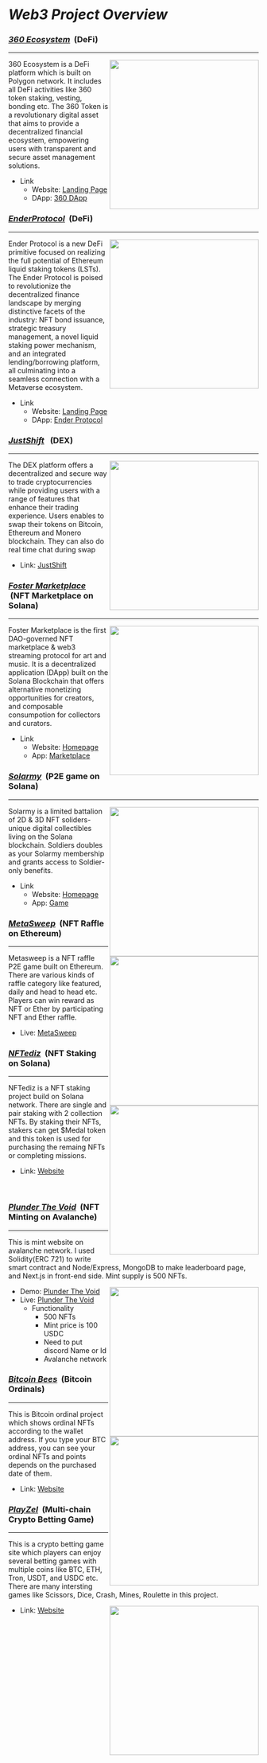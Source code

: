# <i>Web3 Project Overview</i>

<h3><u><strong><i>360 Ecosystem</i></strong></u> &nbsp;(DeFi)</h3>
<hr />

<img align="right" width="300px" src="https://github.com/Infinite-Charisma/Web3-Project-Overview/assets/113470939/156164e6-46c4-4fb3-88d5-4aa92bcd231a">

360 Ecosystem is a DeFi platform which is built on Polygon network. It includes all DeFi activities like 360 token staking, vesting, bonding etc. The 360 Token is a revolutionary digital asset that aims to provide a decentralized financial ecosystem, empowering users with transparent and secure asset management solutions.

- Link
  - Website: <a href="https://360.foundation">Landing Page</a>
  - DApp: <a href="https://360dapp.xyz">360 DApp</a>

<h3><u><strong><i>EnderProtocol</i></strong></u> &nbsp;(DeFi)</h3>
<hr />

<img align="right" width="300px" src="https://github.com/Infinite-Charisma/Web3-Project-Overview/assets/113470939/8e33af17-d2cf-4abd-b174-8ada70aedbdc">

Ender Protocol is a new DeFi primitive focused on realizing the full potential of Ethereum liquid staking tokens (LSTs). The Ender Protocol is poised to revolutionize the decentralized finance landscape by merging distinctive facets of the industry: NFT bond issuance, strategic treasury management, a novel liquid staking power mechanism, and an integrated lending/borrowing platform, all culminating into a seamless connection with a Metaverse ecosystem. 

- Link
  - Website: <a href="https://www.enderprotocol.io/">Landing Page</a>
  - DApp: <a href="https://app.enderprotocol.io/">Ender Protocol</a>

<h3><u><strong><i>JustShift</i></strong></u> &nbsp; (DEX)</h3>
<hr />

<img align="right" width="300px" src="https://github.com/Infinite-Charisma/Web3-Project-Overview/assets/113470939/07a9ff56-4f96-4198-99f1-0670712d0579">

The DEX platform offers a decentralized and secure way to trade cryptocurrencies while providing users with a range of features that enhance their trading experience. Users enables to swap their tokens on Bitcoin, Ethereum and Monero blockchain. They can also do real time chat during swap

- Link: <a href="https://justshift.io">JustShift</a>

<h3><u><strong><i>Foster Marketplace</i></strong></u> &nbsp;(NFT Marketplace on Solana)</h3>
<hr />

<img align="right" width="300px" src="https://github.com/Infinite-Charisma/Web3-Project-Overview/assets/113470939/580c7180-445d-4a84-b14f-e87bc8c4ee5b">

Foster Marketplace is the first DAO-governed NFT marketplace & web3 streaming protocol for art and music. It is a decentralized application (DApp) built on the Solana Blockchain that offers alternative monetizing opportunities for creators, and composable consumpotion for collectors and curators.

- Link
  - Website: <a href="https://www.fostermarketplace.io/">Homepage</a>
  - App: <a href="https://fostermarketplace.app/">Marketplace</a>

<h3><u><strong><i>Solarmy</i></strong></u> &nbsp;(P2E game on Solana)</h3>
<hr />

<img align="right" width="300px" src="https://github.com/Infinite-Charisma/Web3-Project-Overview/assets/113470939/ebef61da-5b98-45ed-aae0-af771cfc5bd4">

Solarmy is a limited battalion of 2D & 3D NFT soliders-unique digital collectibles living on the Solana blockchain. Soldiers doubles as your Solarmy membership and grants access to Soldier-only benefits.

- Link
  - Website: <a href="https://solarmy.io/">Homepage</a>
  - App: <a href="https://game.solarmy.io/">Game</a>

<h3><u><strong><i>MetaSweep</i></strong></u> &nbsp;(NFT Raffle on Ethereum)</h3>

<hr />

<img align="right" width="300px" src="https://github.com/Infinite-Charisma/Web3-Project-Overview/assets/113470939/27b32b0a-1003-4768-97cd-594c74a94a2f">

Metasweep is a NFT raffle P2E game built on Ethereum. There are various kinds of raffle category like featured, daily and head to head etc. Players can win reward as NFT or Ether by participating NFT and Ether raffle.

- Live: <a href="https://metasweep.io">MetaSweep</a>

<h3><u><strong><i>NFTediz</i></strong></u> &nbsp;(NFT Staking on Solana)</h3>
<hr />

<img align="right" width="300px" src="https://github.com/Infinite-Charisma/Web3-Project-Overview/assets/113470939/680d0e3a-2817-4e20-a6a2-16b77c01a0f8">

NFTediz is a NFT staking project build on Solana network. There are single and pair staking with 2 collection NFTs. By staking their NFTs, stakers can get $Medal token and this token is used for purchasing the remaing NFTs or completing missions.

- Link: <a href="https://nftediz.io/">Website</a>

<br/>

<h3><u><strong><i>Plunder The Void</i></strong></u> &nbsp;(NFT Minting on Avalanche)</h3>
<hr />

This is mint website on avalanche network. I used Solidity(ERC 721) to write smart contract and Node/Express, MongoDB to make leaderboard page, and Next.js in front-end side. Mint supply is 500 NFTs.

<img align="right" width="300px" src="https://github.com/Infinite-Charisma/Web3-Project-Overview/assets/113470939/e46604df-846d-46ae-90d4-958c35f6b067">

- Demo: <a href="https://avalanche-nft-mint.vercel.app">Plunder The Void</a>
- Live: <a href="https://plunderthevoid.io">Plunder The Void</a>
  - Functionality
    - 500 NFTs
    - Mint price is 100 USDC
    - Need to put discord Name or Id
    - Avalanche network

<h3><u><strong><i>Bitcoin Bees</i></strong></u> &nbsp;(Bitcoin Ordinals)</h3>
<hr />

<img align="right" width="300px" src="https://github.com/Infinite-Charisma/Web3-Project-Overview/assets/113470939/d2d42f6c-06cc-4e21-9081-888453e9599f">

This is Bitcoin ordinal project which shows ordinal NFTs according to the wallet address. If you type your BTC address, you can see your ordinal NFTs and points depends on the purchased date of them.

- Link: <a href="https://bitcoinbees.io">Website</a>

<h3><u><strong><i>PlayZel</i></strong></u> &nbsp;(Multi-chain Crypto Betting Game)</h3>
<hr />

This is a crypto betting game site which players can enjoy several betting games with multiple coins like BTC, ETH, Tron, USDT, and USDC etc. There are many intersting games like Scissors, Dice, Crash, Mines, Roulette in this project.

<img align="right" width="300px" src="https://github.com/Infinite-Charisma/Web3-Project-Overview/assets/113470939/4c2da411-fffc-4fbd-bb61-a8cde11d6217">

- Link: <a href="http://162.255.116.172:5000/app/home">Website</a>
